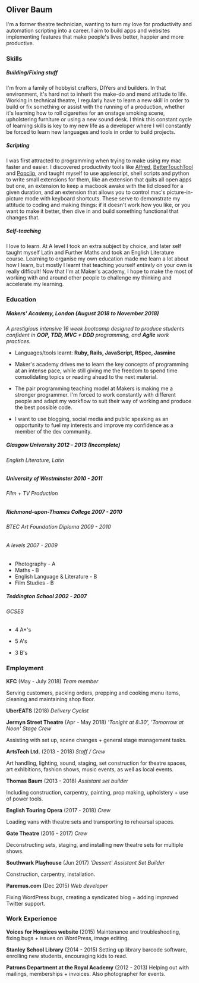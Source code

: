 ## Oliver Baum

I'm a former theatre technician, wanting to turn my love for productivity and automation scripting into a career. I aim to build apps and websites implementing features that make people's lives better, happier and more productive.

### Skills

##### Building/Fixing stuff

I'm from a family of hobbyist crafters, DIYers and  builders. In that environment, it's hard not to inherit the make-do and mend attitude to life. Working in technical theatre, I regularly have to learn a new skill in order to build or fix something or assist with the running of a production, whether it's learning how to roll cigarettes for an onstage smoking scene, upholstering furniture or using a new sound desk. I think this constant cycle of learning skills is key to my new life as a developer where I will constantly be forced to learn new languages and tools in order to build projects.

##### Scripting

I was first attracted to programming when trying to make using my mac faster and easier. I discovered productivity tools like [Alfred](https://www.alfredapp.com/), [BetterTouchTool](https://folivora.ai/) and [Popclip](https://pilotmoon.com/popclip/), and taught myself to use applescript, shell scripts and python to write small extensions for them, like an extension that quits all open apps but one, an extension to keep a macbook awake with the lid closed for a given duration, and an extension that allows you to control mac's picture-in-picture mode with keyboard shortcuts. These serve to demonstrate my attitude to coding and making things: if it doesn't work how you like, or you want to make it better, then dive in and build something functional that changes that.

##### Self-teaching

I love to learn. At A level I took an extra subject by choice, and later self taught myself Latin and Further Maths and took an English Literature course. Learning to organise my own education made me learn a lot about how I learn, but mostly I learnt that teaching yourself *entirely* on your own is really difficult! Now that I'm at Maker's academy, I hope to make the most of working with and around other people to challenge my thinking and accelerate my learning.

### Education

##### Makers' Academy, London (August 2018 to November 2018)
*A prestigious intensive 16 week bootcamp designed to produce students confident in **OOP, TDD, MVC + DDD** programming, and **Agile** work practices.*

- Languages/tools learnt: **Ruby, Rails, JavaScript, RSpec, Jasmine**

- Maker's academy drives me to learn the key concepts of programming at an intense pace, while still giving me the freedom to spend time consolidating topics or reading ahead to the next material.

- The pair programming teaching model at Makers is making me a stronger programmer. I'm forced to work constantly with different people and adapt my workflow to suit their way of working and produce the best possible code.

- I want to use blogging, social media and public speaking as an opportunity to fuel my interests and improve my confidence as a member of the dev community.


##### Glasgow University 2012 - 2013 (Incomplete)
###### English Literature, Latin

##### University of Westminster 2010 - 2011
###### Film + TV Production

##### Richmond-upon-Thames College 2007 - 2010
######  BTEC Art Foundation Diploma 2009 - 2010
###### A levels 2007 - 2009
- Photography - A 
- Maths - B
- English Language & Literature - B
- Film Studies - B

##### Teddington School 2002 - 2007

###### GCSES

- 4 A*'s

- 5 A's

- 3 B's

### Employment

**KFC** (May - July 2018)
*Team member* 

Serving customers, packing orders, prepping and cooking menu items, cleaning and maintaining shop floor.

**UberEATS** (2018)
*Delivery Cyclist*

**Jermyn Street Theatre** (Apr - May 2018)
*'Tonight at 8:30', 'Tomorrow at Noon'*
*Stage Crew*

Assisting with set up, scene changes + general stage management tasks.

**ArtsTech Ltd.** (2013 - 2018)
*Staff / Crew* 

Art handling, lighting, sound, staging, set construction for theatre spaces, art exhibitions, fashion shows, music events, as well as local events. 

**Thomas Baum** (2013 - 2018)
*Assistant set builder*

Including construction, carpentry, painting, prop making, upholstery + use of power tools.

**English Touring Opera** (2017 - 2018)
*Crew*

Loading vans with theatre sets and transporting to rehearsal spaces.

**Gate Theatre** (2016 - 2017)
*Crew*

Deconstructing sets, staging, and installing new theatre sets for multiple shows.

**Southwark Playhouse** (Jun 2017)
*'Dessert'*
*Assistant Set Builder*

Construction, carpentry, installation.

**Paremus.com** (Dec 2015)
*Web developer*

Fixing WordPress bugs, creating a syndicated blog + adding improved Twitter support.

### Work Experience

**Voices for Hospices website** (2015)
Maintenance and troubleshooting, fixing bugs + issues on WordPress, image editing.

**Stanley School Library** (2014 - 2015) 
Setting up library barcode software, enrolling new students, encouraging kids to read.

**Patrons Department at the Royal Academy** (2012 - 2013)
Helping out with mailings, memberships + invoices. Also photographer for events.

### 